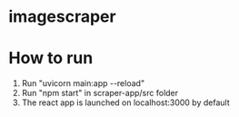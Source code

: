 # imagescraper
# How to run
1. Run "uvicorn main:app --reload"
2. Run "npm start" in scraper-app/src folder
3. The react app is launched on localhost:3000 by default